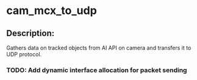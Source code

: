 # cam_mcx_to_udp

## Description:

Gathers data on tracked objects from AI API on camera and transfers it to UDP protocol.

### TODO: Add dynamic interface allocation for packet sending
